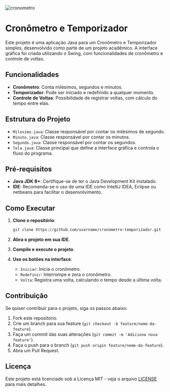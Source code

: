 ![cronometro](https://github.com/user-attachments/assets/e53f4f91-af44-4292-94d2-c9d178ecfb8d)



# Cronômetro e Temporizador

Este projeto é uma aplicação Java para um Cronômetro e Temporizador simples, desenvolvido como parte de um projeto acadêmico. A interface gráfica foi criada utilizando o Swing, com funcionalidades de cronômetro e controle de voltas.

## Funcionalidades

- **Cronômetro**: Conta milésimos, segundos e minutos.
- **Temporizador**: Pode ser iniciado e redefinido a qualquer momento.
- **Controle de Voltas**: Possibilidade de registrar voltas, com cálculo do tempo entre elas.

## Estrutura do Projeto

- `Milesimo.java`: Classe responsável por contar os milésimos de segundo.
- `Minuto.java`: Classe responsável por contar os minutos.
- `Segundo.java`: Classe responsável por contar os segundos.
- `Tela.java`: Classe principal que define a interface gráfica e controla o fluxo do programa.

## Pré-requisitos

- **Java JDK 8+**: Certifique-se de ter o Java Development Kit instalado.
- **IDE**: Recomenda-se o uso de uma IDE como IntelliJ IDEA, Eclipse ou netbeans para facilitar o desenvolvimento.

## Como Executar

1. **Clone o repositório**:

    ```bash
    git clone https://github.com/username/cronometro-temporizador.git
    ```

2. **Abra o projeto em sua IDE**.

3. **Compile e execute o projeto**.

4. **Use os botões na interface**:
    - `Iniciar`: Inicia o cronômetro.
    - `Redefinir`: Interrompe e zera o cronômetro.
    - `Volta`: Registra uma volta, calculando o tempo desde a última volta.

## Contribuição

Se quiser contribuir para o projeto, siga os passos abaixo:

1. Fork este repositório.
2. Crie um branch para sua feature (`git checkout -b feature/nome-da-feature`).
3. Faça um commit das suas alterações (`git commit -m 'Adiciona nova feature'`).
4. Faça o push para o branch (`git push origin feature/nome-da-feature`).
5. Abra um Pull Request.

## Licença

Este projeto está licenciado sob a Licença MIT - veja o arquivo [LICENSE](LICENSE) para mais detalhes.

